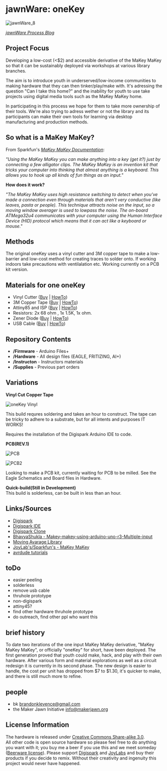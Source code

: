 jawnWare: oneKey
===========

![jawnWare_8](https://farm8.staticflickr.com/7541/16070417977_e72329ab9a_z.jpg) 


 [*jawnWare Process Blog*](http://jawnware.tumblr.com/)

Project Focus
-------------------
Developing a low-cost (<$2) and accessible derivative of the MaKey MaKey so that it can be sustainably deployed via workshops at various library branches. 

The aim is to introduce youth in underserved/low-income communities to making hardware that they can then tinker/play/make with. It's adressing the question "Can I take this home?" and the inability for youth to use take projects using digital media tools such as the MaKey MaKey home.

In participating in this process we hope for them to take more ownership of their tools. We're also trying to adress wether or not the library and its participants can make their own tools for learning via desktop manufacturing and production methods.

So what is a MaKey MaKey?
-------------------
From Sparkfun's [*MaKey MaKey Documentation*](https://github.com/sparkfun/makeymakey):

*"Using the MaKey MaKey you can make anything into a key (get it?) just by connecting a few alligator clips. The MaKey MaKey is an invention kit that tricks your computer into thinking that almost anything is a keyboard. This allows you to hook up all kinds of fun things as an input."*

**How does it work?**

*"The MaKey MaKey uses high resistance switching to detect when you've made a connection even through materials that aren't very conductive (like leaves, pasta or people). This technique attracts noise on the input, so a moving window averager is used to lowpass the noise. The on-board ATMega32u4 communicates with your computer using the Human Interface Device (HID) protocol which means that it can act like a keyboard or mouse."*

Methods
-------------------
The original oneKey uses a vinyl cutter and 3M copper tape to make a low-barrier and low-cost method for creating traces to solder onto. If working indoors take precautions with ventilalation etc. Working currently on a PCB kit version.

Materials for one oneKey
-------------------
* Vinyl Cutter ([Buy](about:blank) | [HowTo](about:blank))
* 3M Copper Tape ([Buy](about:blank) | [HowTo](about:blank))
* Attiny85 and ISP ([Buy](about:blank) | [HowTo](about:blank))
* Resistors: 2x 68 ohm , 1x 1.5K, 1x ohm.
* Zener Diode ([Buy](about:blank) | [HowTo](about:blank))
* USB Cable ([Buy](about:blank) | [HowTo](about:blank))

Repository Contents
-------------------
* **/Firmware** - Arduino Files+
* **/Hardware** - All design files (EAGLE, FRITIZING, AI+)
* **/Instructon** - Instructors materials
* **/Supplies** - Previous part orders

Variations
----------------
**Vinyl Cut Copper Tape** 

![oneKey Vinyl](https://farm8.staticflickr.com/7570/16070411717_2fd34ab9fd_m.jpg) 

This build requres soldering and takes an hour to construct. The tape can be tricky to adhere to a substrate, but for all intents and purposes IT WORKS!

Requires the installation of the Digispark Arduino IDE to code.

**PCB(REV.1)**  

![PCB](https://i.imgur.com/47suY3K.png)

![PCB2](https://i.imgur.com/VneJiBF.png)

Looking to make a PCB kit, currently waiting for PCB to be milled. See the Eagle Schematics and Board files in Hardware.

**Quick-build(Still in Development)**  
This build is solderless, can be built in less than an hour.

Links/Sources
-------------------
* [Digispark](http://digistump.com/products/1)
* [Digispark IDE](about:blank)
* [Digispark Clone](about:blank)
* [BhavyaShukla - Makey-makey-using-arduino-uno-r3-Multiple-input](https://github.com/BhavyaShukla/Makey-makey-using-arduino-uno-r3-Multiple-inputs-)
* [Moving Avarage Library](https://github.com/BhavyaShukla/Makey-makey-using-arduino-uno-r3-Multiple-inputs-)
* [JoyLab's/Sparkfun's - MaKey MaKey](https://github.com/sparkfun/makeymakey)
* [avrdude tutorials](https://learn.adafruit.com/usbtinyisp/avrdude)

toDo
-------------------
* easier peeling
* solderless
* remove usb cable
* thruhole prototype
* non-digispark
* attiny45?
* find other hardware thruhole prototype
* do outreach, find other ppl who want this

brief history
-------------------
To date two iterations of the one input MaKey MaKey derivative, "MaKey MaKey MaKey", or officially "oneKey" for short, have been deployed. The first generation proved that youth could make, hack, and play with their own hardware. After various form and material explorations as well as a circuit redesign it is currently in its second phase. The new design is easier to handle, the cost per unit has dropped from $7 to $1.30, it's quicker to make, and there is still much more to refine.

people
-------------------
* bk brandonklevence@gmail.com
* the Maker Jawn Initiative info@makerjawn.org

License Information
-------------------
The hardware is released under [Creative Commons Share-alike 3.0](http://creativecommons.org/licenses/by-sa/3.0/).  
All other code is open source hardware so please feel free to do anything you want with it; 
you buy me a beer if you use this and we meet someday ([Beerware license](http://en.wikipedia.org/wiki/Beerware)).
Please support [Digispark](https://github.com/sparkfun/makeymakey) and [JoyLabs](https://github.com/sparkfun/makeymakey) and buy their products if you decide to remix. Without their creativity and ingenuity this project would never have happened.
